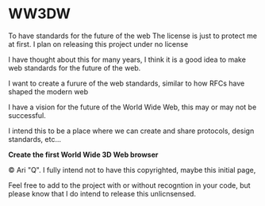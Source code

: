 # WW3DW
To have standards for the future of the web
The license is just to protect me at first. 
I plan on releasing this project under no license

I have thought about this for many years, I think it is a good idea to make web standards 
for the future of the web.

I want to create a furure of the web standards, similar to how RFCs have shaped the modern web

I have a vision for the future of the World Wide Web, this may or may not be successful.

I intend this to be a place where we can create and share protocols, design standards, etc...

**Create the first World Wide 3D Web browser**

&copy; Ari "Q". I fully intend not to have this copyrighted, maybe this initial page,

Feel free to add to the project with or without recogntion in your code, but please know that I do intend to release this unlicnsensed.
